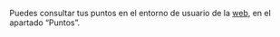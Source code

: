 Puedes consultar tus puntos en el entorno de usuario de la [web](http://avem.es), en el apartado “Puntos”.
